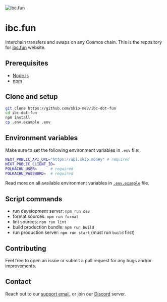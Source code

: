 ![ibc.fun](https://github.com/skip-mev/ibc-dot-fun/blob/staging/public/social.png?raw=true)

# ibc.fun

Interchain transfers and swaps on any Cosmos chain. This is the repository for [ibc.fun](https://ibc.fun) website.

## Prerequisites

- [Node.js](https://nodejs.org)
- [npm](https://npmjs.com)

## Clone and setup

```bash
git clone https://github.com/skip-mev/ibc-dot-fun
cd ibc-dot-fun
npm install
cp .env.example .env
```

## Environment variables

Make sure to set the following environment variables in `.env` file:

```bash
NEXT_PUBLIC_API_URL="https://api.skip.money" # required
NEXT_PUBLIC_CLIENT_ID=
POLKACHU_USER=      # required
POLKACHU_PASSWORD=  # required
```

Read more on all available environment variables in [`.env.example`](.env.example) file.

## Script commands

- run development server: `npm run dev`
- format sources: `npm run format`
- lint sources: `npm run lint`
- build production bundle: `npm run build`
- run production server: `npm run start` (must run `build` first)

## Contributing

Feel free to open an issue or submit a pull request for any bugs and/or improvements.

## Contact

Reach out to our [support email](mailto:support@skip.money), or join our [Discord](https://skip.money/discord) server.

